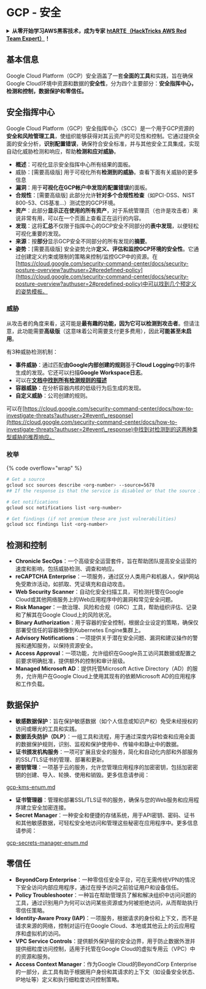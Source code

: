 # GCP - 安全

<details>

<summary><strong>从零开始学习AWS黑客技术，成为专家</strong> <a href="https://training.hacktricks.xyz/courses/arte"><strong>htARTE（HackTricks AWS Red Team Expert）</strong></a><strong>！</strong></summary>

支持HackTricks的其他方式：

- 如果您想看到您的**公司在HackTricks中做广告**或**下载PDF格式的HackTricks**，请查看[**订阅计划**](https://github.com/sponsors/carlospolop)!
- 获取[**官方PEASS & HackTricks周边产品**](https://peass.creator-spring.com)
- 探索[**PEASS家族**](https://opensea.io/collection/the-peass-family)，我们的独家[**NFTs**](https://opensea.io/collection/the-peass-family)
- **加入** 💬 [**Discord群**](https://discord.gg/hRep4RUj7f) 或 [**电报群**](https://t.me/peass) 或 **关注**我们的**Twitter** 🐦 [**@hacktricks\_live**](https://twitter.com/hacktricks\_live)**。**
- 通过向[**HackTricks**](https://github.com/carlospolop/hacktricks)和[**HackTricks Cloud**](https://github.com/carlospolop/hacktricks-cloud) github仓库提交PR来分享您的黑客技巧。

</details>

## 基本信息

Google Cloud Platform（GCP）安全涵盖了一套**全面的工具**和实践，旨在确保Google Cloud环境中资源和数据的**安全性**，分为四个主要部分：**安全指挥中心，检测和控制，数据保护和零信任。**

## **安全指挥中心**

Google Cloud Platform（GCP）安全指挥中心（SCC）是一个用于GCP资源的**安全和风险管理工具**，使组织能够获得对其云资产的可见性和控制。它通过提供全面的安全分析，**识别配置错误**，确保符合安全标准，并与其他安全工具集成，实现自动化威胁检测和响应，帮助**检测和应对威胁**。

- **概述**：可视化显示安全指挥中心所有结果的面板。
- 威胁：\[需要高级版] 用于可视化所有**检测到的威胁**。查看下面有关威胁的更多信息
- **漏洞**：用于**可视化在GCP帐户中发现的配置错误**的面板。
- **合规性**：\[需要高级版] 此部分允许**针对多个合规性检查**（如PCI-DSS、NIST 800-53、CIS基准...）测试您的GCP环境。
- **资产**：此部分**显示正在使用的所有资产**，对于系统管理员（也许是攻击者）来说非常有用，可以在一个页面上查看正在运行的内容。
- **发现**：这将**汇总**不仅限于指挥中心的GCP安全不同部分的**表中发现**，以便轻松可视化重要的发现。
- **来源**：按**部分**显示GCP安全不同部分的所有发现的**摘要**。
- **姿势**：\[需要高级版] 安全姿势允许**定义、评估和监控GCP环境的安全性**。它通过创建定义约束或限制的策略来控制/监控GCP中的资源。在[https://cloud.google.com/security-command-center/docs/security-posture-overview?authuser=2#predefined-policy](https://cloud.google.com/security-command-center/docs/security-posture-overview?authuser=2#predefined-policy)中可以找到几个预定义的姿势模板。

### **威胁**

从攻击者的角度来看，这可能是**最有趣的功能，因为它可以检测到攻击者**。但请注意，此功能需要**高级版**（这意味着公司需要支付更多费用），因此**可能甚至未启用**。

有3种威胁检测机制：

- **事件威胁**：通过匹配**由Google内部创建的规则**基于**Cloud Logging**中的事件生成的发现。它还可以扫描**Google Workspace日志**。
- 可以在[**文档中找到所有检测规则的描述**](https://cloud.google.com/security-command-center/docs/concepts-event-threat-detection-overview?authuser=2#how\_works)
- **容器威胁**：在分析容器内核的低级行为后生成的发现。
- **自定义威胁**：公司创建的规则。

可以在[https://cloud.google.com/security-command-center/docs/how-to-investigate-threats?authuser=2#event\_response](https://cloud.google.com/security-command-center/docs/how-to-investigate-threats?authuser=2#event\_response)中找到对检测到的这两种类型威胁的推荐响应。

### 枚举

{% code overflow="wrap" %}
```bash
# Get a source
gcloud scc sources describe <org-number> --source=5678
## If the response is that the service is disabled or that the source is not found, then, it isn't enabled

# Get notifications
gcloud scc notifications list <org-number>

# Get findings (if not premium these are just vulnerabilities)
gcloud scc findings list <org-number>
```
## 检测和控制

* **Chronicle SecOps**：一个高级安全运营套件，旨在帮助团队提高安全运营的速度和影响，包括威胁检测、调查和响应。
* **reCAPTCHA Enterprise**：一项服务，通过区分人类用户和机器人，保护网站免受欺诈活动，如抓取、凭证填充和自动攻击。
* **Web Security Scanner**：自动化安全扫描工具，可检测托管在Google Cloud或其他网络服务上的Web应用程序中的漏洞和常见安全问题。
* **Risk Manager**：一款治理、风险和合规（GRC）工具，帮助组织评估、记录和了解其在Google Cloud上的风险状况。
* **Binary Authorization**：用于容器的安全控制，根据企业设定的策略，确保仅部署受信任的容器映像到Kubernetes Engine集群上。
* **Advisory Notifications**：一项提供关于潜在安全问题、漏洞和建议操作的警报和通知服务，以保持资源安全。
* **Access Approval**：一项功能，允许组织在Google员工访问其数据或配置之前要求明确批准，提供额外的控制和审计层级。
* **Managed Microsoft AD**：提供托管Microsoft Active Directory（AD）的服务，允许用户在Google Cloud上使用其现有的依赖Microsoft AD的应用程序和工作负载。

## 数据保护

* **敏感数据保护**：旨在保护敏感数据（如个人信息或知识产权）免受未经授权的访问或曝光的工具和实践。
* **数据丢失防护（DLP）**：一组工具和流程，用于通过深度内容检查和应用全面的数据保护规则，识别、监视和保护使用中、传输中和静止中的数据。
* **证书颁发机构服务**：一项可扩展且安全的服务，简化和自动化内部和外部服务的SSL/TLS证书的管理、部署和更新。
* **密钥管理**：一项基于云的服务，允许您管理应用程序的加密密钥，包括加密密钥的创建、导入、轮换、使用和销毁。更多信息请参阅：

[gcp-kms-enum.md](gcp-kms-enum.md)

* **证书管理器**：管理和部署SSL/TLS证书的服务，确保与您的Web服务和应用程序建立安全加密连接。
* **Secret Manager**：一种安全和便捷的存储系统，用于API密钥、密码、证书和其他敏感数据，可轻松安全地访问和管理这些秘密在应用程序中。更多信息请参阅：

[gcp-secrets-manager-enum.md](../../gcp-pentesting/gcp-services/gcp-secrets-manager-enum.md)

## 零信任

* **BeyondCorp Enterprise**：一种零信任安全平台，可在无需传统VPN的情况下安全访问内部应用程序，通过在授予访问之前验证用户和设备信任。
* **Policy Troubleshooter**：一种旨在帮助管理员了解和解决组织中访问问题的工具，通过识别用户为何可以访问某些资源或为何被拒绝访问，从而帮助执行零信任策略。
* **Identity-Aware Proxy (IAP)**：一项服务，根据请求的身份和上下文，而不是请求来源的网络，控制对运行在Google Cloud、本地或其他云上的云应用程序和虚拟机的访问。
* **VPC Service Controls**：提供额外保护层的安全边界，用于防止数据外泄并提供细粒度访问控制，适用于托管在Google Cloud的虚拟专用云（VPC）中的资源和服务。
* **Access Context Manager**：作为Google Cloud的BeyondCorp Enterprise的一部分，此工具有助于根据用户身份和其请求的上下文（如设备安全状态、IP地址等）定义和执行细粒度访问控制策略。
